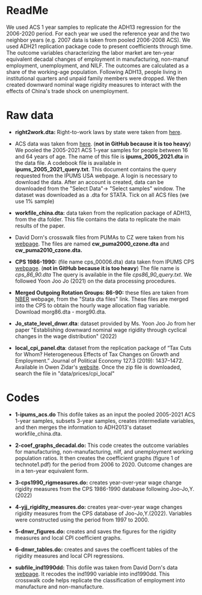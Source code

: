 # ReadMe

We used ACS 1 year samples to replicate the ADH13 regression for the 2006-2020 period. For each year we used the reference year and the two neighbor years (e.g. 2007 data is taken from pooled 2006-2008 ACS). We used ADH21 replication package code to present coefficients through time. The outcome variables characterizing the labor market are ten-year equivalent decadal changes of employment in manufacturing, non-manuf employment, unemployment, and NILF. The outcomes are calculated as a share of the working-age population. Following ADH13, people living in institutional quarters and unpaid family members were dropped. We then created downward nominal wage rigidity measures to interact with the effects of China's trade shock on unemployment.

# Raw data

-   **right2work.dta:** Right-to-work laws by state were taken from [here](https://nrtwc.org/facts/state-right-to-work-timeline-2016/).

-   ACS data was taken from [here](https://usa.ipums.org/usa). (**not in GitHub because it is too heavy**) We pooled the 2005-2021 ACS 1-year samples for people between 16 and 64 years of age. The name of this file is **ipums_2005_2021.dta** in the data file. A codebook file is available in **ipums_2005_2021_query.txt**. This document contains the query requested from the IPUMS USA webpage. A login is necessary to download the data. After an account is created, data can be downloaded from the "Select Data"-> "Select samples" window. The dataset was downloaded as a .dta for STATA. Tick on all ACS files (we use 1% sample)

-   **workfile_china.dta:** data taken from the replication package of ADH13, from the dta folder. This file contains the data to replicate the main results of the paper.

-   David Dorn's crosswalk files from PUMAs to CZ were taken from his [webpage](https://www.ddorn.net/). The files are named **cw_puma2000_czone.dta** and **cw_puma2010_czone.dta.**

-   **CPS 1986-1990:** (file name cps_00006.dta) data taken from IPUMS CPS [webpage](https://cps.ipums.org/cps/).  (**not in GitHub because it is too heavy**) The file name is *cps_86_90.dta* The query is available in the file *cps86_90_query.txt*. We followed Yoon Joo Jo (2021) on the data processing procedures.

-   **Merged Outgoing Rotation Groups: 86-90:** these files are taken from [NBER](https://www.nber.org/research/data/current-population-survey-cps-merged-outgoing-rotation-group-earnings-data) webpage, from the "Stata dta files" link. These files are merged into the CPS to obtain the hourly wage allocation flag variable. Download morg86.dta - morg90.dta.

-   **Jo_state_level_dnwr.dta**: dataset provided by Ms. Yoon Joo Jo from her paper "Establishing downward nominal wage rigidity through cyclical changes in the wage distribution" (2022)

-   **local_cpi_panel.dta**: dataset from the replication package of “Tax Cuts for Whom? Heterogeneous Effects of Tax Changes on Growth and Employment.” Journal of Political Economy 127.3 (2019): 1437–1472. Available in Owen Zidar's [website](https://zidar.princeton.edu/publications). Once the zip file is downloaded, search the file in "data/prices/cpi_local"


# Codes

-   **1-ipums_acs.do** This dofile takes as an input the pooled 2005-2021 ACS 1-year samples, subsets 3-year samples, creates intermediate variables, and then merges the information to ADH2013's dataset workfile_china.dta.

-   **2-coef_graphs_decadal.do:** This code creates the outcome variables for manufacturing, non-manufacturing, nilf, and unemployment working population ratios. It then creates the coefficient graphs (figure 1 of technote1.pdf) for the period from 2006 to 2020. Outcome changes are in a ten-year equivalent form.

-   **3-cps1990_rigmeasures.do:** creates year-over-year wage change rigidity measures from the CPS 1986-1990 database following Joo-Jo,Y.(2022)

-   **4-yjj_rigidity_measures.do:** creates year-over-year wage changes rigidity measures from the CPS database of Joo-Jo,Y.(2022). Variables were constructed using the period from 1997 to 2000.

-   **5-dnwr_figures.do:** creates and saves the figures for the rigidity measures and local CPI coefficient graphs.

-   **6-dnwr_tables.do:** creates and saves the coefficent tables of the rigidity measures and local CPI regressions. 

-   **subfile_ind1990dd:** This dofile was taken from David Dorn's data [webpage](https://www.ddorn.net/data.htm). It recodes the ind1990 variable into ind1990dd. This crosswalk code helps replicate the classification of employment into manufacture and non-manufacture.
